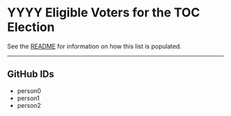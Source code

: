 # YYYY Eligible Voters for the TOC Election

See the [README](README.md) for information on how this list is populated.

---

## GitHub IDs

- person0
- person1
- person2
